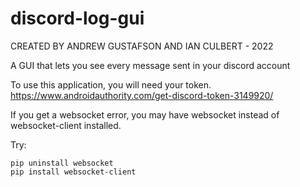 # discord-log-gui
CREATED BY ANDREW GUSTAFSON AND IAN CULBERT - 2022

A GUI that lets you see every message sent in your discord account

To use this application, you will need your token.
https://www.androidauthority.com/get-discord-token-3149920/

If you get a websocket error, you may have websocket instead of websocket-client installed.

Try:

```
pip uninstall websocket
pip install websocket-client
```
